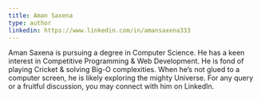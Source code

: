```yaml
---
title: Aman Saxena
type: author
linkedin: https://www.linkedin.com/in/amansaxena333
---
```

 Aman Saxena is pursuing a degree in Computer Science. He has a keen interest in Competitive Programming & Web Development. He is fond of playing Cricket & solving Big-O complexities. When he’s not glued to a computer screen, he is likely exploring the mighty Universe. For any query or a fruitful discussion, you may connect with him on LinkedIn.
